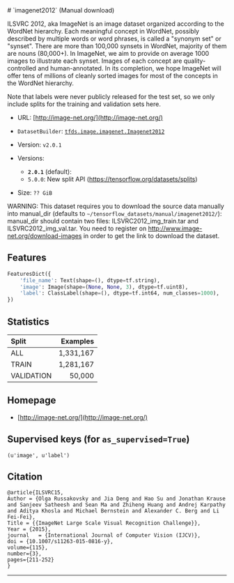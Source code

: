 <div itemscope itemtype="http://schema.org/Dataset">
  <div itemscope itemprop="includedInDataCatalog" itemtype="http://schema.org/DataCatalog">
    <meta itemprop="name" content="TensorFlow Datasets" />
  </div>
  <meta itemprop="name" content="imagenet2012" />
  <meta itemprop="description" content="ILSVRC 2012, aka ImageNet is an image dataset organized according to the&#10;WordNet hierarchy. Each meaningful concept in WordNet, possibly described by&#10;multiple words or word phrases, is called a &quot;synonym set&quot; or &quot;synset&quot;. There are&#10;more than 100,000 synsets in WordNet, majority of them are nouns (80,000+). In&#10;ImageNet, we aim to provide on average 1000 images to illustrate each synset.&#10;Images of each concept are quality-controlled and human-annotated. In its&#10;completion, we hope ImageNet will offer tens of millions of cleanly sorted&#10;images for most of the concepts in the WordNet hierarchy.&#10;&#10;Note that labels were never publicly released for the test set, so we only&#10;include splits for the training and validation sets here.&#10;&#10;&#10;To use this dataset:&#10;&#10;```python&#10;import tensorflow_datasets as tfds&#10;&#10;ds = tfds.load('imagenet2012', split='train')&#10;for ex in ds.take(4):&#10;  print(ex)&#10;```&#10;&#10;See [the guide](https://www.tensorflow.org/datasets/overview) for more&#10;informations on [tensorflow_datasets](https://www.tensorflow.org/datasets).&#10;&#10;" />
  <meta itemprop="url" content="https://www.tensorflow.org/datasets/catalog/imagenet2012" />
  <meta itemprop="sameAs" content="http://image-net.org/" />
  <meta itemprop="citation" content="@article{ILSVRC15,&#10;Author = {Olga Russakovsky and Jia Deng and Hao Su and Jonathan Krause and Sanjeev Satheesh and Sean Ma and Zhiheng Huang and Andrej Karpathy and Aditya Khosla and Michael Bernstein and Alexander C. Berg and Li Fei-Fei},&#10;Title = {{ImageNet Large Scale Visual Recognition Challenge}},&#10;Year = {2015},&#10;journal   = {International Journal of Computer Vision (IJCV)},&#10;doi = {10.1007/s11263-015-0816-y},&#10;volume={115},&#10;number={3},&#10;pages={211-252}&#10;}&#10;" />
</div>
# `imagenet2012` (Manual download)

ILSVRC 2012, aka ImageNet is an image dataset organized according to the WordNet
hierarchy. Each meaningful concept in WordNet, possibly described by multiple
words or word phrases, is called a "synonym set" or "synset". There are more
than 100,000 synsets in WordNet, majority of them are nouns (80,000+). In
ImageNet, we aim to provide on average 1000 images to illustrate each synset.
Images of each concept are quality-controlled and human-annotated. In its
completion, we hope ImageNet will offer tens of millions of cleanly sorted
images for most of the concepts in the WordNet hierarchy.

Note that labels were never publicly released for the test set, so we only
include splits for the training and validation sets here.

*   URL: [http://image-net.org/](http://image-net.org/)
*   `DatasetBuilder`:
    [`tfds.image.imagenet.Imagenet2012`](https://github.com/tensorflow/datasets/tree/master/tensorflow_datasets/image/imagenet.py)
*   Version: `v2.0.1`
*   Versions:

    *   **`2.0.1`** (default):
    *   `5.0.0`: New split API (https://tensorflow.org/datasets/splits)

*   Size: `?? GiB`

WARNING: This dataset requires you to download the source data manually into
manual_dir (defaults to `~/tensorflow_datasets/manual/imagenet2012/`):
manual_dir should contain two files: ILSVRC2012_img_train.tar and
ILSVRC2012_img_val.tar. You need to register on
http://www.image-net.org/download-images in order to get the link to download
the dataset.

## Features
```python
FeaturesDict({
    'file_name': Text(shape=(), dtype=tf.string),
    'image': Image(shape=(None, None, 3), dtype=tf.uint8),
    'label': ClassLabel(shape=(), dtype=tf.int64, num_classes=1000),
})
```

## Statistics

Split      | Examples
:--------- | --------:
ALL        | 1,331,167
TRAIN      | 1,281,167
VALIDATION | 50,000

## Homepage

*   [http://image-net.org/](http://image-net.org/)

## Supervised keys (for `as_supervised=True`)
`(u'image', u'label')`

## Citation
```
@article{ILSVRC15,
Author = {Olga Russakovsky and Jia Deng and Hao Su and Jonathan Krause and Sanjeev Satheesh and Sean Ma and Zhiheng Huang and Andrej Karpathy and Aditya Khosla and Michael Bernstein and Alexander C. Berg and Li Fei-Fei},
Title = {{ImageNet Large Scale Visual Recognition Challenge}},
Year = {2015},
journal   = {International Journal of Computer Vision (IJCV)},
doi = {10.1007/s11263-015-0816-y},
volume={115},
number={3},
pages={211-252}
}
```

--------------------------------------------------------------------------------
